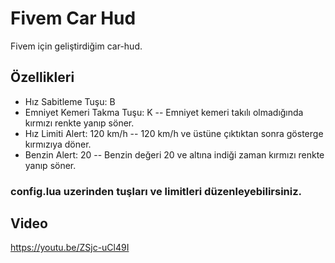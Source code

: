# Fivem Car Hud
Fivem için geliştirdiğim car-hud.

## Özellikleri
* Hız Sabitleme Tuşu: B
* Emniyet Kemeri Takma Tuşu: K -- Emniyet kemeri takılı olmadığında kırmızı renkte yanıp söner.
* Hız Limiti Alert: 120 km/h -- 120 km/h ve üstüne çıktıktan sonra gösterge kırmızıya döner.
* Benzin Alert: 20 -- Benzin değeri 20 ve altına indiği zaman kırmızı renkte yanıp söner.
### config.lua uzerinden tuşları ve limitleri düzenleyebilirsiniz.

## Video
https://youtu.be/ZSjc-uCl49I
